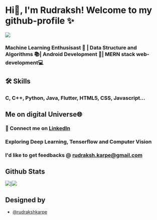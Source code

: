 
# Hi👋, I'm Rudraksh! Welcome to my github-profile ✨
<img src="https://i.ibb.co/RBpfTss/Linked-In-Banner.png">
  
### Machine Learning Enthusisast 🎰 | Data Structure and Algorithms 📚| Android Development 📴| MERN stack web-development💻 


## 🛠 Skills

### C, C++, Python, Java, Flutter, HTML5, CSS, Javascript...

  
## Me on digital Universe🌐
 ### 🤝 Connect me on [LinkedIn](https://www.linkedin.com/in/rudraksh-karpe-78b45b1a7)

 ### Exploring **Deep Learning**, **Tenserflow** and **Computer Vision**
 
 ### I'd like to get feedbacks @ **rudraksh.karpe@gmail.com**


## Github Stats

<img src="https://github-readme-stats.vercel.app/api?username=rudrakshkarpe&&show_icons=true&count_private=true&theme=github_dark">|<img src="https://github-readme-streak-stats.herokuapp.com/?user=rudrakshkarpe&theme=blueberry_duo"/>


## Designed by 

- [@rudrakshkarpe](https://www.github.com/rudrakshkarpe)

  
